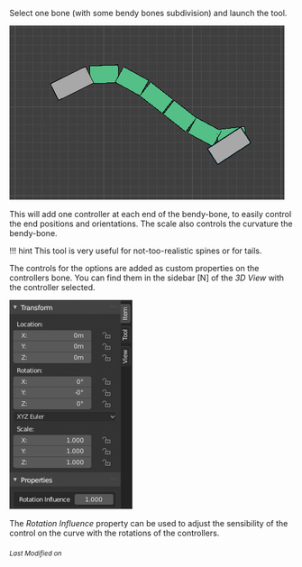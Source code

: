  Select one bone (with some bendy bones subdivision) and launch the tool.

![B-Bone Controllers](img/bbone.png)

This will add one controller at each end of the bendy-bone, to easily control the end positions and orientations. The scale also controls the curvature the bendy-bone.

!!! hint
    This tool is very useful for not-too-realistic spines or for tails.

The controls for the options are added as custom properties on the controllers bone.
You can find them in the sidebar [N] of the *3D View* with the controller selected.

![BBone Sidebar](img/bbone-sidebar.png)

The *Rotation Influence* property can be used to adjust the sensibility of the control on the curve with the rotations of the controllers.


<sub>*Last Modified on <script type="text/javascript"> document.write(document.lastModified) </script>*</sub>